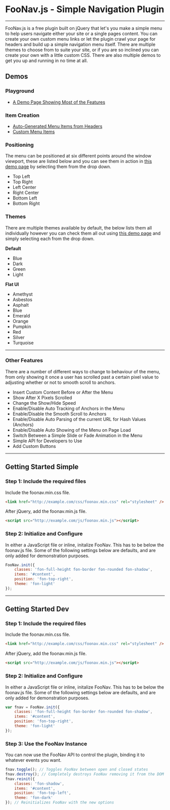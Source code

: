 # FooNav.js - Simple Navigation Plugin #

----------

FooNav.js is a free plugin built on jQuery that let's you make a simple menu to help users navigate either your site or a single pages content. You can create your own custom menu links or let the plugin crawl your page for headers and build up a simple navigation menu itself. There are multiple themes to choose from to suite your site, or if you are so inclined you can create your own with a little custom CSS. There are also multiple demos to get you up and running in no time at all.

## Demos ##

### Playground ###

- [A Demo Page Showing Most of the Features](http://fooplugins.github.io/foonav/docs/playground.html)

### Item Creation ###

- [Auto-Generated Menu Items from Headers](http://fooplugins.github.io/foonav/docs/item-creation/auto-generation.html)
- [Custom Menu Items](http://fooplugins.github.io/foonav/docs/item-creation/custom.html)

### Positioning ###

The menu can be positioned at six different points around the window viewport, these are listed below and you can see them in action in [this demo page](http://fooplugins.github.io/foonav/docs/playground.html) by selecting them from the drop down.

- Top Left
- Top Right
- Left Center
- Right Center
- Bottom Left
- Bottom Right

### Themes ###

There are multiple themes available by default, the below lists them all individually however you can check them all out using [this demo page](http://fooplugins.github.io/foonav/docs/playground.html) and simply selecting each from the drop down.

**Default**
- Blue
- Dark
- Green
- Light

**Flat UI**
- Amethyst
- Asbestos
- Asphalt
- Blue
- Emerald
- Orange
- Pumpkin
- Red
- Silver
- Turquoise

----------

### Other Features ###

There are a number of different ways to change to behaviour of the menu, from only showing it once a user has scrolled past a certain pixel value to adjusting whether or not to smooth scroll to anchors.

- Insert Custom Content Before or After the Menu
- Show After X Pixels Scrolled
- Change the Show/Hide Speed
- Enable/Disable Auto Tracking of Anchors in the Menu
- Enable/Disable the Smooth Scroll to Anchors
- Enable/Disable Auto Parsing of the current URL for Hash Values (Anchors)
- Enable/Disable Auto Showing of the Menu on Page Load
- Switch Between a Simple Slide or Fade Animation in the Menu
- Simple API for Developers to Use
- Add Custom Buttons

----------

## Getting Started Simple ##

### Step 1: Include the required files ###

Include the foonav.min.css file.

```html
<link href="http://example.com/css/foonav.min.css" rel="stylesheet" />
```

After jQuery, add the foonav.min.js file.

```html
<script src="http://example.com/js/foonav.min.js"></script>
```

### Step 2: Initialize and Configure

In either a JavaScript file or inline, initalize FooNav. This has to be below the foonav.js file. Some of the following settings below are defaults, and are only added for demonstration purposes.

```javascript
FooNav.init({
	classes: 'fon-full-height fon-border fon-rounded fon-shadow',
	items: '#content',
	position: 'fon-top-right',
	theme: 'fon-light'
});
```
----------

## Getting Started Dev ##

### Step 1: Include the required files ###

Include the foonav.min.css file.

```html
<link href="http://example.com/css/foonav.min.css" rel="stylesheet" />
```

After jQuery, add the foonav.min.js file.

```html
<script src="http://example.com/js/foonav.min.js"></script>
```

### Step 2: Initialize and Configure

In either a JavaScript file or inline, initalize FooNav. This has to be below the foonav.js file. Some of the following settings below are defaults, and are only added for demonstration purposes.

```javascript
var fnav = FooNav.init({
	classes: 'fon-full-height fon-border fon-rounded fon-shadow',
	items: '#content',
	position: 'fon-top-right',
	theme: 'fon-light'
});
```

### Step 3: Use the FooNav Instance

You can now use the FooNav API to control the plugin, binding it to whatever events you want. 

```javascript
fnav.toggle(); // Toggles FooNav between open and closed states
fnav.destroy(); // Completely destroys FooNav removing it from the DOM
fnav.reinit({
	classes: 'fon-shadow',
	items: '#content',
	position: 'fon-top-left',
	theme: 'fon-dark'
}); // Reinitializes FooNav with the new options
```